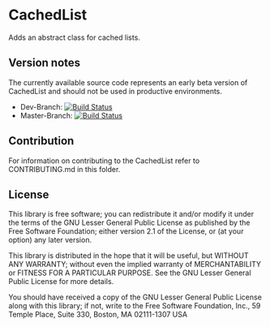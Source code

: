 CachedList
===============================

Adds an abstract class for cached lists.

Version notes
-------------

The currently available source code represents an early beta version of CachedList and should not be used in productive environments.

* Dev-Branch: [![Build Status](https://travis-ci.org/frmwrk123/de.plugins-zum-selberbauen.cachedList.png?branch=dev)](https://travis-ci.org/frmwrk123/de.plugins-zum-selberbauen.cachedList)
* Master-Branch: [![Build Status](https://travis-ci.org/frmwrk123/de.plugins-zum-selberbauen.cachedList.png?branch=master)](https://travis-ci.org/frmwrk123/de.plugins-zum-selberbauen.cachedList)

Contribution
------------

For information on contributing to the CachedList refer to CONTRIBUTING.md in this folder.

License
-------

This library is free software; you can redistribute it and/or
modify it under the terms of the GNU Lesser General Public License
as published by the Free Software Foundation; either version 2.1
of the License, or (at your option) any later version.

This library is distributed in the hope that it will be useful,
but WITHOUT ANY WARRANTY; without even the implied warranty of
MERCHANTABILITY or FITNESS FOR A PARTICULAR PURPOSE. See the GNU
Lesser General Public License for more details.

You should have received a copy of the GNU Lesser General Public
License along with this library; if not, write to the Free Software
Foundation, Inc., 59 Temple Place, Suite 330, Boston, MA 02111-1307 USA